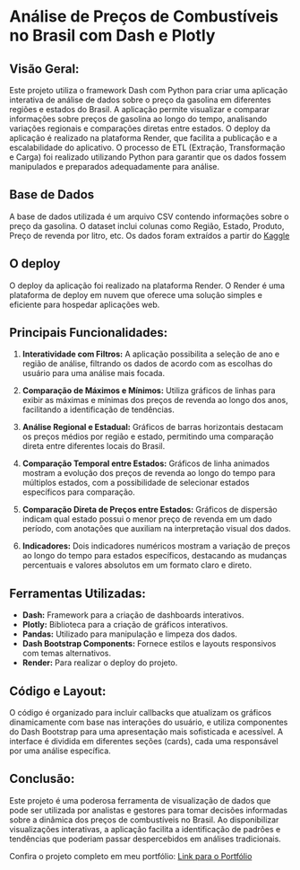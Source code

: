 # Análise de Preços de Combustíveis no Brasil com Dash e Plotly

## Visão Geral:

Este projeto utiliza o framework Dash com Python para criar uma aplicação interativa de análise de dados sobre o preço da gasolina em diferentes regiões e estados do Brasil.
A aplicação permite visualizar e comparar informações sobre preços de gasolina ao longo do tempo, analisando variações regionais e comparações diretas entre estados.
O deploy da aplicação é realizado na plataforma Render, que facilita a publicação e a escalabilidade do aplicativo. O processo de ETL (Extração, Transformação e Carga) foi 
realizado utilizando Python para garantir que os dados fossem manipulados e preparados adequadamente para análise. 

## Base de Dados
A base de dados utilizada é um arquivo CSV contendo informações sobre o preço da gasolina. O dataset inclui colunas como Região, Estado, Produto, Preço de revenda por litro, etc.
Os dados foram extraídos a partir do [Kaggle](https://www.kaggle.com/datasets/matheusfreitag/gas-prices-in-brazil/data)

## O deploy
O deploy da aplicação foi realizado na plataforma Render. O Render é uma plataforma de deploy em nuvem que oferece uma solução simples e eficiente para hospedar aplicações web.

## Principais Funcionalidades:

1. **Interatividade com Filtros:** A aplicação possibilita a seleção de ano e região de análise, filtrando os dados de acordo com as escolhas do usuário para uma análise mais focada.

2. **Comparação de Máximos e Mínimos:** Utiliza gráficos de linhas para exibir as máximas e mínimas dos preços de revenda ao longo dos anos, facilitando a identificação de tendências.

3. **Análise Regional e Estadual:** Gráficos de barras horizontais destacam os preços médios por região e estado, permitindo uma comparação direta entre diferentes locais do Brasil.

4. **Comparação Temporal entre Estados:** Gráficos de linha animados mostram a evolução dos preços de revenda ao longo do tempo para múltiplos estados, com a possibilidade de selecionar estados específicos para comparação.

5. **Comparação Direta de Preços entre Estados:** Gráficos de dispersão indicam qual estado possui o menor preço de revenda em um dado período, com anotações que auxiliam na interpretação visual dos dados.

6. **Indicadores:** Dois indicadores numéricos mostram a variação de preços ao longo do tempo para estados específicos, destacando as mudanças percentuais e valores absolutos em um formato claro e direto.

## Ferramentas Utilizadas:

* **Dash:** Framework para a criação de dashboards interativos.
* **Plotly:** Biblioteca para a criação de gráficos interativos.
* **Pandas:** Utilizado para manipulação e limpeza dos dados.
* **Dash Bootstrap Components:** Fornece estilos e layouts responsivos com temas alternativos.
* **Render:** Para realizar o deploy do projeto.

## Código e Layout:

O código é organizado para incluir callbacks que atualizam os gráficos dinamicamente com base nas interações do usuário, e utiliza componentes do Dash Bootstrap para uma apresentação mais sofisticada e acessível.
A interface é dividida em diferentes seções (cards), cada uma responsável por uma análise específica.

## Conclusão:

Este projeto é uma poderosa ferramenta de visualização de dados que pode ser utilizada por analistas e gestores para tomar decisões informadas sobre a dinâmica dos preços de combustíveis no Brasil.
Ao disponibilizar visualizações interativas, a aplicação facilita a identificação de padrões e tendências que poderiam passar despercebidos em análises tradicionais.

Confira o projeto completo em meu portfólio: [Link para o Portfólio](https://project-gasprice.onrender.com/)
